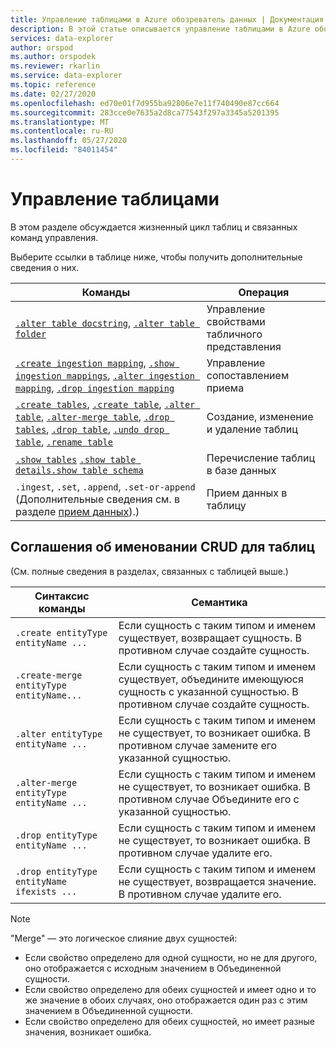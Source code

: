 ```yaml
---
title: Управление таблицами в Azure обозреватель данных | Документация Майкрософт
description: В этой статье описывается управление таблицами в Azure обозреватель данных.
services: data-explorer
author: orspod
ms.author: orspodek
ms.reviewer: rkarlin
ms.service: data-explorer
ms.topic: reference
ms.date: 02/27/2020
ms.openlocfilehash: ed70e01f7d955ba92806e7e11f740490e87cc664
ms.sourcegitcommit: 283cce0e7635a2d8ca77543f297a3345a5201395
ms.translationtype: MT
ms.contentlocale: ru-RU
ms.lasthandoff: 05/27/2020
ms.locfileid: "84011454"
---
```

# <a name="tables-management"></a>Управление таблицами

В этом разделе обсуждается жизненный цикл таблиц и связанных команд управления.

Выберите ссылки в таблице ниже, чтобы получить дополнительные сведения о них.

| Команды                                                                                                                 | Операция                       |
|--------------------------------------------------------------------------------------------------------------------------|---------------------------------|
| [`.alter table docstring`](alter-table-docstring-command.md), [`.alter table folder`](alter-table-folder-command.md)                                                                                                                                                                                                   | Управление свойствами табличного представления |
| [`.create ingestion mapping`](create-ingestion-mapping-command.md), [`.show ingestion mappings`](show-ingestion-mapping-command.md), [`.alter ingestion mapping`](alter-ingestion-mapping-command.md), [`.drop ingestion mapping`](drop-ingestion-mapping-command.md)                                                                    | Управление сопоставлением приема        |
| [`.create tables`](create-tables-command.md), [`.create table`](create-table-command.md), [`.alter table`](alter-table-command.md), [`.alter-merge table`](alter-table-command.md), [`.drop tables`](drop-table-command.md), [`.drop table`](drop-table-command.md), [`.undo drop table`](undo-drop-table-command.md), [`.rename table`](rename-table-command.md) | Создание, изменение и удаление таблиц       |
| [`.show tables`](show-tables-command.md) [`.show table details`](show-table-details-command.md)[`.show table schema`](show-table-schema-command.md)                                                                                      | Перечисление таблиц в базе данных  |
| `.ingest`, `.set`, `.append`, `.set-or-append` (Дополнительные сведения см. в разделе [прием данных](../../ingest-data-overview.md#kusto-query-language-ingest-control-commands)).)                                                                                                                                                                                      | Прием данных в таблицу     |

## <a name="crud-naming-conventions-for-tables"></a>Соглашения об именовании CRUD для таблиц 
(См. полные сведения в разделах, связанных с таблицей выше.)
 
| Синтаксис команды                             | Семантика                                                                                                             |
|--------------------------------------------|-----------------------------------------------------------------------------------------------------------------------|
| `.create entityType entityName ...`        | Если сущность с таким типом и именем существует, возвращает сущность. В противном случае создайте сущность.                          |
| `.create-merge entityType entityName...`   | Если сущность с таким типом и именем существует, объедините имеющуюся сущность с указанной сущностью. В противном случае создайте сущность. |
| `.alter entityType entityName ...`         | Если сущность с таким типом и именем не существует, то возникает ошибка. В противном случае замените его указанной сущностью.            |
| `.alter-merge entityType entityName ...`   | Если сущность с таким типом и именем не существует, то возникает ошибка. В противном случае Объедините его с указанной сущностью.              |
| `.drop entityType entityName ...`          | Если сущность с таким типом и именем не существует, то возникает ошибка. В противном случае удалите его.                                         |
| `.drop entityType entityName ifexists ...` | Если сущность с таким типом и именем не существует, возвращается значение. В противном случае удалите его.                                        |
 
> [!NOTE]
> "Merge" — это логическое слияние двух сущностей:
>
> * Если свойство определено для одной сущности, но не для другого, оно отображается с исходным значением в Объединенной сущности.
> * Если свойство определено для обеих сущностей и имеет одно и то же значение в обоих случаях, оно отображается один раз с этим значением в Объединенной сущности.
> * Если свойство определено для обеих сущностей, но имеет разные значения, возникает ошибка.